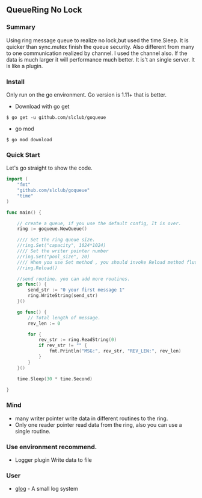 ## QueueRing No Lock

### Summary

Using ring message queue to realize no lock,but used the time.Sleep.
It is quicker than sync.mutex finish the queue security. Also different from   many to one communication realized by channel.
I used the channel also. If the data is much larger it will performance much better.
It is't an single server. It is like a plugin. 

### Install 

Only run on the go environment. Go version is 1.11+ that is better.

- Download with go get

`$ go get -u github.com/slclub/goqueue`

- go mod

`$ go mod download`

### Quick Start

Let's go straight to show the code.

```go
import (
    "fmt"
    "github.com/slclub/goqueue"
    "time"
)

func main() {

    // create a queue, if you use the default config, It is over.
    ring := goqueue.NewQueue()

    //// Set the ring queue size.
    //ring.Set("capacity", 1024*1024)
    //// Set the writer pointer number
    //ring.Set("pool_size", 20)
    //// When you use Set method , you should invoke Reload method flush them.
    //ring.Reload()

    //send routine. you can add more routines.
    go func() {
        send_str := "0 your first message 1"
        ring.WriteString(send_str)
    }() 

    go func() {
        // Total length of message.
        rev_len := 0

        for {
            rev_str := ring.ReadString(0)
            if rev_str != "" {
                fmt.Println("MSG:", rev_str, "REV_LEN:", rev_len)
            }   
        }   
    }() 

    time.Sleep(30 * time.Second)

}

```

### Mind

- many writer pointer write data in different routines to the ring.
- Only one reader pointer read data from the ring, also you can use a single routine.

### Use environment recommend.

- Logger plugin
Write data to file

### User

- [glog](https://github.com/slclub/glog)  - A small log system
